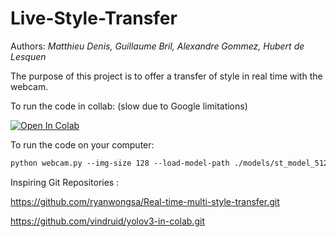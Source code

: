 # Live-Style-Transfer

Authors: *Matthieu Denis, Guillaume Bril, Alexandre Gommez, Hubert de Lesquen*

The purpose of this project is to offer a transfer of style in real time with the webcam.

To run the code in collab: (slow due to Google limitations)


[![Open In Colab](https://colab.research.google.com/assets/colab-badge.svg)](https://colab.research.google.com/github/dabidou025/Live-Style-Transfer/blob/main/Live_Style_Transfer.ipynb)

To run the code on your computer:
```markdown
python webcam.py --img-size 128 --load-model-path ./models/st_model_512_80k_12.pth --styles-path ./styles
```

Inspiring Git Repositories :

https://github.com/ryanwongsa/Real-time-multi-style-transfer.git

https://github.com/vindruid/yolov3-in-colab.git